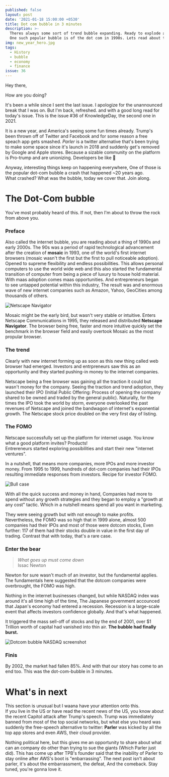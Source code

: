 ```yaml
---
published: false
layout: post
date: '2021-01-18 15:00:00 +0530'
title: Dot com bubble in 3 minutes
description: >-
  Theres always some sort of trend bubble expanding. Ready to explode at once.
  One such popular bubble is of the dot com in 1990s. Lets read about that
img: new_year_hero.jpg
tags:
  - History
  - bubble
  - economy
  - finance
issue: 36
---
```

Hey there,

How are you doing? 

It's been a while since I sent the last issue. I apologize for the unannounced break that I was on. But I'm back, refreshed. and with a good long read for today's issue. This is the issue #36 of KnowledgeDay, the second one in 2021.

It is a new year, and America's seeing some fun times already. Trump's been thrown off of Twitter and Facebook and for some reason a free speach app gets smashed. _Parler_ is a twitter alternative that's been trying to make some space since it's launch in 2018 and suddenly get's removed by Google and Apple stores. Because a sizable community on the platform is Pro-trump and are unionizing.
Developers be like 🤷

Anyway, interesting things keep on happening everywhere, One of those is the popular dot-com bubble a crash that happened ~20 years ago.  
What crashed? What was the bubble, today we cover that. Join along.

# The Dot-Com bubble
You've most probably heard of this. If not, then I'm about to throw the rock from above you.

### Preface
Also called the internet bubble, you are reading about a thing of 1990s and early 2000s. The 90s was a period of rapid technological advancement after the creation of **mosaic** in 1993, one of the world's first internet browsers (mosaic wasn't the first but the first to pull noticeable adoption). Opened to supreme flexibility and endless possibilities. This allows personal computers to use the world wide web and this also started the fundamental transition of computer from being a piece of luxury to house hold material.  
With maas adoption comes maas opportunities. And entrepreneurs began to see untapped potential within this industry, The result was and enormous wave of new internet companies such as Amazon, Yahoo, GeoCities among thousands of others.

![Netscape Navigator](https://d2bs8hqp6qvsw6.cloudfront.net/article/images/750x750/dimg/netscape-2.jpg)

Mosaic might be the early bird, but wasn't very stable or intuitive. Enters Netscape Communications in 1995, they released and distributed **Netscape Navigator**. The browser being free, faster and more intuitive quickly set the benchmark in the browser field and easily overtook Mosaic as the most propular browser.

### The trend
Clearly with new internet forming up as soon as this new thing called web browser had emerged. Investors and entrpreneurs saw this as an opportunity and they started pushing-in money to the internet companies.

Netscape being a free browser was gaining all the traction it could but wasn't money for the company. Seeing the traction and trend adoption, they launched their IPO (Initial Public Offering: Process of opening the company shared to be owned and traded by the general public). Naturally, for the times the IPO took the world by storm, everyone overlooked the past revenues of Netscape and joined the bandwagon of internet's exponential growth. The Netscape stock price doubled on the very first day of listing.

### The FOMO
Netscape successfully set up the platform for internet usage. You know what a good platform invites? Products!  
Entrereneurs started exploring possibilities and start their new "internet ventures".

In a nutshell, that means more companies, more IPOs and more investor money. From 1995 to 1999, hundreds of dot-com companies had their IPOs resulting immediate responses from investors. Recipe for investor FOMO.  

![Bull case](https://i0.wp.com/ninjatrader.com/blog/wp-content/uploads/2019/06/Bullish-Trend-hero-011519.png)

With all the quick success and money in hand, Companies had more to spend without any growth strategies and they began to employ a "growth at any cost" tactic. Which in a nutshell means spend all you want in marketing.

They were seeing growth but with not enough to make profits. Nevertheless, the FOMO was so high that in 1999 alone, almost 500 companies had their IPOs and most of those were dotcom stocks, Even further: 117 of them had their stocks double in value in the first day of trading.
Contrast that with today, that's a rare case.  

### Enter the bear
> _What goes up must come down_  
Issac Newton

Newton for sure wasn't much of an investor, but the fundamental applies. The fundamentals here suggested that the dotcom companies were overbrought, the FOMO was high.

Nothing in the internet businesses changed, but while NASDAQ index was around it's all time high of the time, The Japanese government accounced that Japan's economy had entered a recession. Recession is a large-scale event that affects investors confidence globally. And that's what happened.

It triggered the mass sell-off of stocks and by the end of 2001, over $1 Trillion worth of capital had vanished into thin air. **The bubble had finally burst.**

![Dotcom bubble NASDAQ screenshot](https://media.warriortrading.com/2020/01/Dotcom.png)

### Finis
By 2002, the market had fallen 85%. And with that our story has come to an end too. This was the dot-com-bubble in 3 minutes.

# What's in next
This section is unusual but I waana have your attention onto this.  
If you live in the US or have read the recent news of the US, you know about the recent Capitol attack after Trump's speech. Trump was immediately banned from most of the top social networks, but what else you heard was suddenly the free-speech alternative to twitter: **Parler** was kicked by all the top app stores and even AWS, their cloud provider.  

Nothing political here, but this gives me an opportunity to share about what can an company do other than trying to sue the giants (Which Parler just did). This has come up after TPB's founder said that the inability of Parler to stay online after AWS's boot is "enbarrassing".
The next post isn't about parler, it's about the embarrassment, the defeat, And the comeback. Stay tuned, you're gonna love it.
